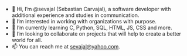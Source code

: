 - 👋 Hi, I’m @sevajal (Sebastian Carvajal), a software developer with additional experience and studies in communication.
- 👀 I’m interested in working with organizations with purpose.
- 🌱 I’m currently learning C, Python, SQL, HTML, JS, CSS and more.
- 💞️ I’m looking to collaborate on projects that will help to create a better world for all. 
- 📫 You can reach me at sevajal@yahoo.com.

<!---
sevajal/sevajal is a ✨ special ✨ repository because its `README.md` (this file) appears on your GitHub profile.
You can click the Preview link to take a look at your changes.
--->
